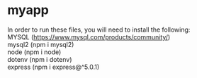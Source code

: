 # myapp
In order to run these files, you will need to install the following: <br />
MYSQL (https://www.mysql.com/products/community/) <br />
mysql2 (npm i mysql2) <br />
node (npm i node) <br />
dotenv (npm i dotenv) <br />
express (npm i express@^5.0.1) <br />
